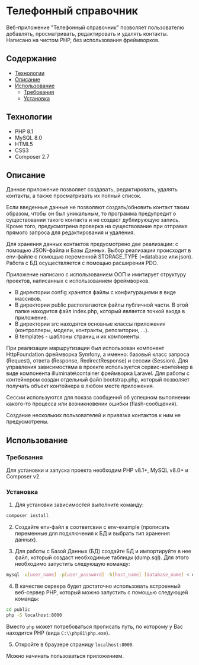 # Телефонный справочник
Веб-приложение "Телефонный справочник" позволяет пользователю добавлять, просматривать, редактировать и удалять контакты. Написано на чистом PHP, без использования фреймворков.

## Содержание
- [Технологии](#технологии)
- [Описание](#описание)
- [Использование](#использование)
    - [Требования](#требования) 
    - [Установка](#установка)

## Технологии
- PHP 8.1
- MySQL 8.0
- HTML5
- CSS3
- Composer 2.7

## Описание
Данное приложение позволяет создавать, редактировать, удалять контакты, а также просматривать их полный список.

Если введенные данные не позволяют создать/обновить контакт таким образом, чтобы он был уникальным, то программа предупредит о существовании такого контакта и не создаст дублирующую запись.
Кроме того, предусмотрена проверка на существование при отправке прямого запроса для редактирования и удаления. 

Для хранения данных контактов предусмотрено две реализации: с помощью JSON-файла и Базы Данных. Выбор реализации происходит в env-файле с помощью переменной STORAGE_TYPE (=database или json).
Работа с БД осуществляется с помощью расширения PDO.

Приложение написано с использованием ООП и имитирует структуру проектов, написанных с использованием фреймворков. 
- В директории config хранятся файлы с конфигурациями в виде массивов.
- В директории public располагаются файлы публичной части. В этой папке находится файл index.php, который является точкой входа в приложение.
- В директории src находятся основные классы приложения (контроллеры, модели, контракты, репозитории, ...).
- В templates - шаблоны страниц и их компоненты.

При реализации маршрутизации был использован компонент HttpFoundation фреймворка Symfony, а именно: базовый класс запроса (Request), ответа (Response, RedirectResponse) и сессии (Session).
Для управления зависимостями в проекте используется сервис-контейнер в виде компонента illuminate\container фреймворка Laravel. Для работы с контейнером создан отдельный файл bootstrap.php, который позволяет получать объект контейнера в любом месте приложения.

Сессии используются для показа сообщений об успешном выполнении какого-то процесса или возникновении ошибки (flash-сообщения).

Создание нескольких пользователей и привязка контактов к ним не предусмотрены.

## Использование
### Требования
Для установки и запуска проекта необходим PHP v8.1+, MySQL v8.0+ и Composer v2.

### Установка
1. Для установки зависимостей выполните команду: 
```sh
composer install
```
2. Создайте env-файл в соответсвии с env-example (прописать переменные для подключения к БД и выбрать тип хранения данных).

3. Для работы с Базой Данных (БД) создайте БД и импортируйте в нее файл, который создаст необходимые таблицы (dump.sql). Для этого необходимо запустить следующую команду:
```sh
mysql -u[user_name] -p[user_password] -h[host_name] [database_name] < dymp.sql
```

4. В качестве сервера будет достаточно использовать встроенный веб-сервер PHP, который можно запустить с помощью следующей команды: 
```sh
cd public
php -S localhost:8000
```

Вместо `php` может потребоваться прописать путь, по которому у Вас находится PHP (вида `C:\\php81\php.exe`).

5. Откройте в браузере страницу `localhost:8000`.

Можно начинать пользоваться приложением.

